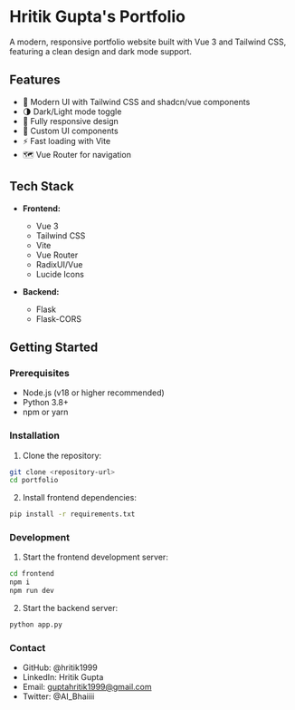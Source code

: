 # Hritik Gupta's Portfolio

A modern, responsive portfolio website built with Vue 3 and Tailwind CSS, featuring a clean design and dark mode support.

## Features

- 🎨 Modern UI with Tailwind CSS and shadcn/vue components
- 🌗 Dark/Light mode toggle
- 📱 Fully responsive design
- 🎯 Custom UI components
- ⚡ Fast loading with Vite
- 🗺️ Vue Router for navigation

## Tech Stack

- **Frontend:**
  - Vue 3
  - Tailwind CSS
  - Vite
  - Vue Router
  - RadixUI/Vue
  - Lucide Icons

- **Backend:**
  - Flask
  - Flask-CORS

## Getting Started

### Prerequisites

- Node.js (v18 or higher recommended)
- Python 3.8+
- npm or yarn

### Installation

1. Clone the repository:
```bash
git clone <repository-url>
cd portfolio
```

2. Install frontend dependencies:
```bash
pip install -r requirements.txt
```

### Development

1. Start the frontend development server:

```bash
cd frontend
npm i
npm run dev
```

2. Start the backend server:
```bash
python app.py
```

### Contact

- GitHub: @hritik1999
- LinkedIn: Hritik Gupta
- Email: guptahritik1999@gmail.com
- Twitter: @AI_Bhaiiii
